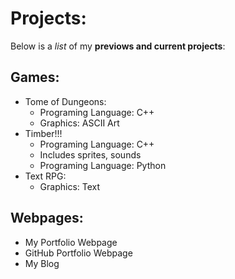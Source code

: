 # Projects:

Below is a _list_ of my **previows and current projects**:

## Games:
 - Tome of Dungeons:
   - Programing Language: C++
   - Graphics: ASCII Art
 - Timber!!!
    - Programing Language: C++
    - Includes sprites, sounds   
    - Programing Language: Python
 - Text RPG:
    - Graphics: Text
    
## Webpages:
   - My Portfolio Webpage
   - GitHub Portfolio Webpage
   - My Blog
